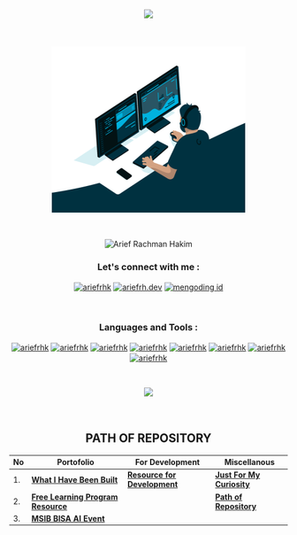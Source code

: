 <h3 align="center">
  <a href="https://git.io/typing-svg">
    <img src="https://readme-typing-svg.herokuapp.com?font=Fira+code&size=30&duration=3000&pause=1000&color=E4E4E4&background=000000E4&center=true&vCenter=true&width=435&lines=Hi,There👋;I'm+Arief+Rachman+Hakim;Road+to+Fullstack+Dev;Nice+to+meet+you!">
  </a>
</h3>
<br>
<p align="center"><img src='https://github.com/ariefhk/Resource-for-Dev/blob/main/Profile/code.gif' alt='github' height='300' width='350' ></p>
<br>
<p align="center"> <img src="https://komarev.com/ghpvc/?username=ariefhk&label=Profile%20views&color=0e75b6&style=flat" alt="Arief Rachman Hakim" /> </p>
<h3 align="center">Let's connect with me :</h3>
<p align="center">
<a href="https://linkedin.com/in/ariefrhk" target="blank"><img align="center" src="https://img.shields.io/badge/LinkedIn-0A66C2?style=for-the-badge&logo=LinkedIn&logoColor=#0A66C2" alt="ariefrhk" /></a>
<a href="https://instagram.com/ariefrh.dev" target="blank" ><img align="center" src="https://img.shields.io/badge/Instagram-E4405F?style=for-the-badge&logo=Instagram&logoColor=white" alt="ariefrh.dev"/></a>
<a href="https://www.youtube.com/channel/UCh-ogojKcj7FwhKSHNL_Vwg" target="blank" ><img align="center" src="https://img.shields.io/badge/Youtube-FF0000?style=for-the-badge&logo=Youtube&logoColor=white" alt="mengoding id" /></a>
</p>

<br>
<h3 align="center">Languages and Tools :</h3>
<p align="center">
<a href="https://www.figma.com/" target="_blank"><img align="center" src="https://img.shields.io/badge/Figma-F24E1E?style=for-the-badge&logo=Figma&logoColor=white" alt="ariefrhk"  /></a>
<a href="https://developer.mozilla.org/en-US/docs/Web/HTML" target="_blank"><img align="center" src="https://img.shields.io/badge/HTML-E34F26?style=for-the-badge&logo=HTML5&logoColor=white" alt="ariefrhk"  /></a>
<a href="https://developer.mozilla.org/en-US/docs/Web/CSS" target="_blank"><img align="center" src="https://img.shields.io/badge/CSS-1572B6?style=for-the-badge&logo=CSS3&logoColor=white" alt="ariefrhk"  /></a>
<a href="https://developer.mozilla.org/en-US/docs/Web/JavaScript" target="_blank"><img align="center" src="https://img.shields.io/badge/JavaScript-F7DF1E?style=for-the-badge&logo=JavaScript&logoColor=black" alt="ariefrhk"  /></a>
<a href="https://reactjs.org/" target="_blank"><img align="center" src="https://img.shields.io/badge/ReactJs-61DAFB?style=for-the-badge&logo=React&logoColor=black" alt="ariefrhk"  /></a>
<a href="https://reactnative.dev/" target="_blank"><img align="center" src="https://img.shields.io/badge/React Native-blue?style=for-the-badge&logo=React&logoColor=white" alt="ariefrhk"  /></a>
<a href="https://nodejs.org/en/" target="_blank"><img align="center" src="https://img.shields.io/badge/Node Js-339933?style=for-the-badge&logo=Node.js&logoColor=white" alt="ariefrhk"  /></a>
<a href="https://www.python.org/" target="_blank"><img align="center" src="https://img.shields.io/badge/Python-FFD43B?style=for-the-badge&logo=python&logoColor=darkgreen" alt="ariefrhk"  /></a>
</p>
<br>
<p align="center"><img height="180em" src="https://github-readme-stats.vercel.app/api/top-langs/?username=ariefhk&layout=compact&theme=github_dark&langs_count=8" /></p><br>
<h2 align="center">PATH OF REPOSITORY</h2>
    <table align="center">
      <thead>
        <tr>
          <th align="left">No</th>
          <th align="center">Portofolio</th>
          <th align="center">For Development</th>
          <th align="center">Miscellanous</th>
        </tr>
      </thead>
      <tbody>
        <tr>
          <td align="left">1.</td>
          <td align="left">
            <strong
              ><a
                href="https://github.com/ariefhk/What-I-have-been-built/blob/main/README.md"
                >What I Have Been Built</a
              ></strong
            >
          </td>
           <td align="left">
            <strong
              ><a
                href="https://github.com/ariefhk/Resource-for-Dev/blob/main/README.md"
                >Resource for Development</a
              ></strong
            >
          </td>
           <td align="left">
            <strong
              ><a
                href="https://github.com/ariefhk/Just-For-Curiousity/blob/main/README.md"
                >Just For My Curiosity</a
              ></strong
            >
          </td>
        </tr>
        <tr>
          <td align="left">2.</td>
          <td align="left">
            <strong
              ><a
                href="https://github.com/ariefhk/Free-Learning-Progmn-Resource/blob/main/README.md"
                >Free Learning Program Resource</a
              ></strong
            >
          </td>
          <td align="left"></td>
          <td align="left">
            <strong
              ><a
                href="https://github.com/ariefhk/Path-of-Repo/blob/main/README.md"
                >Path of Repository</a
              ></strong
            >
          </td>
        </tr>
        <tr>
          <td align="left">3.</td>
          <td align="left">
            <strong
              ><a
                href="https://github.com/ariefhk/MSIB-BisaAi-Ai_Hacker/blob/main/README.md"
                >MSIB BISA AI Event</a
              ></strong
            >
          </td>
          <td align="left"></td>
          <td align="left"></td>
        </tr>
      </tbody>
    </table>
   
